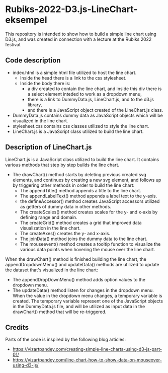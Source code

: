 # Rubiks-2022-D3.js-LineChart-eksempel
This repository is intended to show how to build a simple line chart using D3.js, 
and was created in connection with a lecture at the Rubiks 2022 festival. 

## Code description
- index.html is a simple html file utilized to host the line chart. 
  - Inside the head there is a link to the css stylesheet. 
  - Inside the body there is: 
    - a div created to contain the line chart, and inside this div there is a select element inteded to work as a dropdown menu,
    - there is a link to DummyData.js, LineChart.js, and to the d3.js library, 
    - and there is a JavaScript object created of the LineChart.js class. 
- DummyData.js contains dummy data as JavaScript objects which will be visualized in the line chart.
- stylesheet.css contains css classes utilized to style the line chart. 
- LineChart.js is a JavaScript class utilized to build the line chart. 

## Description of LineChart.js
LineChart.js is a JavaScript class utilized to build the line chart. 
It contains various methods that step by step builds the line chart. 
- The drawChart() method starts by deleting previous created svg elements, and continues by 
creating a new svg element, and follows up by triggering other methods in order to 
build the line chart:
  - The appendTitle() method appends a title to the line chart. 
  - The appendLabelText() method appends a label text to the y-axis. 
  - the defineAccessor() method creates JavaScript accessors utilized as getters of dummy data in other methods.
  - The createScales() method creates scales for the y- and x-axis by defining range and domain.
  - The createGrid() method creates a grid that improved data visualization in the line chart. 
  - The createAxes() creates the y- and x-axis.
  - The joinData() method joins the dummy data to the line chart. 
  - The mouseevent() method creates a tooltip function to visualize the various data points when hovering the mouse over the line chart.

When the drawChart() method is finished building the line chart, the appendDropdownMenu() and updateData() methods 
are utilized to update the dataset that's visualized in the line chart: 
- The appendDropDownMenu() method adds option values to the dropdown menu. 
- The updateData() method listen for changes in the dropdown menu. When the value in the dropdown menu changes, 
a temporary variable is created. The temporary variable represent one of the JavaScript objects in the DummyData.js file, 
and will be utilized as input data in the drawChart() method that will be re-triggered. 

## Credits
Parts of the code is inspired by the following blog articles: 
- https://vizartpandey.com/creating-simple-line-charts-using-d3-js-part-01/
- https://vizartpandey.com/line-chart-how-to-show-data-on-mouseover-using-d3-js/
